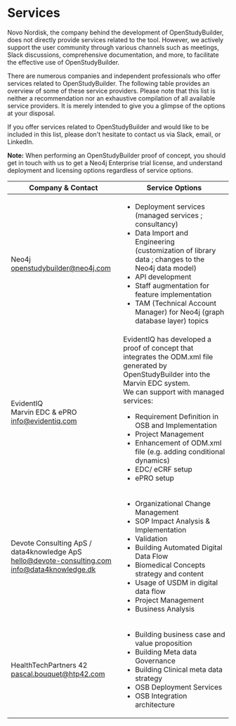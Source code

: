 # Services

Novo Nordisk, the company behind the development of OpenStudyBuilder, does not directly provide services related to the tool. However, we actively support the user community through various channels such as meetings, Slack discussions, comprehensive documentation, and more, to facilitate the effective use of OpenStudyBuilder.

There are numerous companies and independent professionals who offer services related to OpenStudyBuilder. The following table provides an overview of some of these service providers. Please note that this list is neither a recommendation nor an exhaustive compilation of all available service providers. It is merely intended to give you a glimpse of the options at your disposal.

If you offer services related to OpenStudyBuilder and would like to be included in this list, please don't hesitate to contact us via Slack, email, or LinkedIn.

**Note:** When performing an OpenStudyBuilder proof of concept, you should get in touch with us to get a Neo4j Enterprise trial license, and understand deployment and licensing options regardless of service options.

| Company & Contact | Service Options |
| --- | --- |
| Neo4j<br>[openstudybuilder@neo4j.com](mailto:openstudybuilder@neo4j.com) | <ul><li>Deployment services (managed services ; consultancy)</li><li>Data Import and Engineering (customization of library data ; changes to the Neo4j data model)</li><li>API development</li><li>Staff augmentation for feature implementation</li><li>TAM (Technical Account Manager) for Neo4j (graph database layer) topics</li></ul>
EvidentIQ<br/>Marvin EDC & ePRO<br/>[info@evidentiq.com](mailto:info@evidentiq.com) | EvidentIQ has developed a proof of concept that integrates the ODM.xml file generated by OpenStudyBuilder into the Marvin EDC system.<br/>We can support with managed services:<br/><ul><li>Requirement Definition in OSB and Implementation</li><li>Project Management</li><li>Enhancement of ODM.xml file (e.g. adding conditional dynamics)</li><li>EDC/ eCRF setup</li><li>ePRO setup</li></ul>
Devote Consulting ApS / data4knowledge ApS<br/>[hello@devote-consulting.com](mailto:hello@devote-consulting.com)<br/>[info@data4knowledge.dk](mailto:info@data4knowledge.dk) | <ul><li>Organizational Change Management</li><li>SOP Impact Analysis & Implementation</li><li>Validation</li><li>Building Automated Digital Data Flow</li><li>Biomedical Concepts strategy and content</li><li>Usage of USDM in digital data flow</li><li>Project Management</li><li>Business Analysis</li></ul>
HealthTechPartners 42<br/>[pascal.bouquet@htp42.com](mailto:pascal.bouquet@htp42.com) | <ul><li>Building business case and value proposition</li><li>Building Meta data Governance</li><li>Building Clinical meta data strategy</li><li>OSB Deployment Services</li><li>OSB Integration architecture</li></ul>



